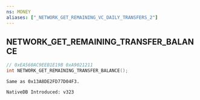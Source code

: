```yaml
---
ns: MONEY
aliases: ["_NETWORK_GET_REMAINING_VC_DAILY_TRANSFERS_2"]
---
```

## NETWORK_GET_REMAINING_TRANSFER_BALANCE

```c
// 0xEA560AC9EEB1E19B 0xA9021211
int NETWORK_GET_REMAINING_TRANSFER_BALANCE();
```

```
Same as 0x13A8DE2FD77D04F3.

NativeDB Introduced: v323
```

